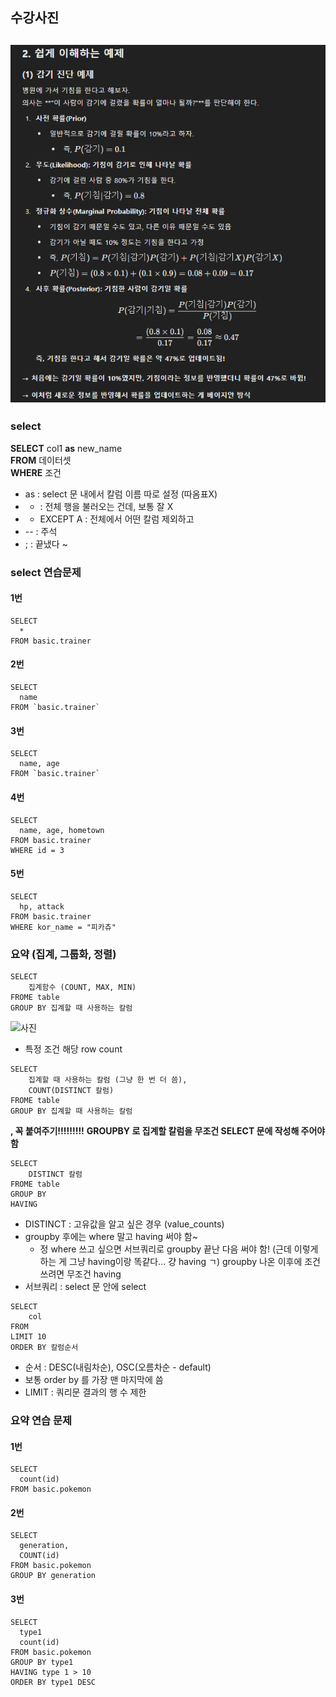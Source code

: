 ## 수강사진
![사진](/images/스크린샷%202025-03-25%20014655.png)
---

### select

**SELECT** col1 **as** new_name  
**FROM** 데이터셋  
**WHERE** 조건  

* as : select 문 내에서 칼럼 이름 따로 설정 (따옴표X)
* * : 전체 행을 불러오는 건데, 보통 잘 X
* * EXCEPT A : 전체에서 어떤 칼럼 제외하고
* -- : 주석 
* ; : 끝냈다 ~  

### select 연습문제
#### 1번
```
SELECT  
  *
FROM basic.trainer
```
#### 2번
```
SELECT  
  name
FROM `basic.trainer`
```
#### 3번
```
SELECT  
  name, age
FROM `basic.trainer`
```
#### 4번
```
SELECT
  name, age, hometown
FROM basic.trainer
WHERE id = 3
```
#### 5번
```
SELECT
  hp, attack
FROM basic.trainer
WHERE kor_name = "피카츄"
```
### 요약 (집계, 그룹화, 정렬) 
```
SELECT
    집계함수 (COUNT, MAX, MIN)
FROME table
GROUP BY 집계할 때 사용하는 칼럼
```
![사진](/images/)
* 특정 조건 해당 row count

```
SELECT
    집계할 때 사용하는 칼럼 (그냥 한 번 더 씀),
    COUNT(DISTINCT 칼럼)
FROME table
GROUP BY 집계할 때 사용하는 칼럼 
```
**, 꼭 붙여주기!!!!!!!!!**
**GROUPBY 로 집계할 칼럼을 무조건 SELECT 문에 작성해 주어야 함**
```
SELECT
    DISTINCT 칼럼
FROME table
GROUP BY 
HAVING
```

* DISTINCT : 고유값을 알고 싶은 경우 (value_counts)
* groupby 후에는 where 말고 having 써야 함~ 
    * 정 where 쓰고 싶으면 서브쿼리로 groupby 끝난 다음 써야 함! (근데 이렇게 하는 게 그냥 having이랑 똑같다... 걍 having ㄱ) groupby 나온 이후에 조건 쓰려면 무조건 having
* 서브쿼리 : select 문 안에 select

```
SELECT
    col
FROM
LIMIT 10
ORDER BY 칼럼순서
```
* 순서 : DESC(내림차순), OSC(오름차순 - default)
* 보통 order by 를 가장 맨 마지막에 씀
* LIMIT : 쿼리문 결과의 행 수 제한 

### 요약 연습 문제
#### 1번
```
SELECT  
  count(id)
FROM basic.pokemon
```
#### 2번
```
SELECT
  generation,
  COUNT(id)
FROM basic.pokemon
GROUP BY generation
```
#### 3번
```
SELECT
  type1
  count(id)
FROM basic.pokemon
GROUP BY type1
HAVING type 1 > 10
ORDER BY type1 DESC
```
